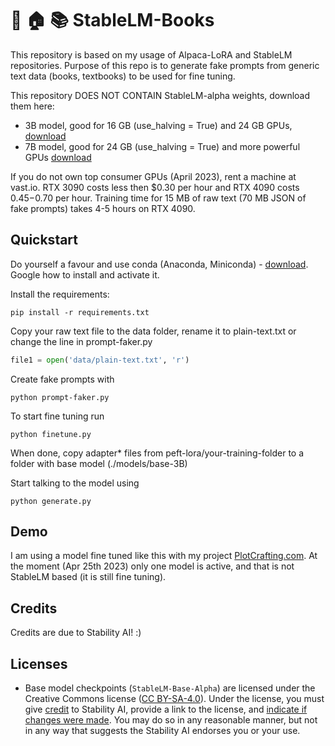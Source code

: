 # 🐴 🏠 📚 StableLM-Books

This repository is based on my usage of Alpaca-LoRA and StableLM repositories. Purpose of this repo is to generate fake prompts from generic text data (books, textbooks) to be used for fine tuning.

This repository DOES NOT CONTAIN StableLM-alpha weights, download them here:

- 3B model, good for 16 GB (use_halving = True) and 24 GB GPUs, [download](https://huggingface.co/stabilityai/stablelm-base-alpha-3b/tree/main)
- 7B model, good for 24 GB (use_halving = True) and more powerful GPUs [download](https://huggingface.co/stabilityai/stablelm-base-alpha-7b)

If you do not own top consumer GPUs (April 2023), rent a machine at vast.io. RTX 3090 costs less then $0.30 per hour and RTX 4090 costs $0.45-$0.70 per hour. Training time for 15 MB of raw text (70 MB JSON of fake prompts) takes 4-5 hours on RTX 4090.

## Quickstart

Do yourself a favour and use conda (Anaconda, Miniconda) - [download](https://docs.conda.io/en/main/miniconda.html). Google how to install and activate it.

Install the requirements:
```
pip install -r requirements.txt
```

Copy your raw text file to the data folder, rename it to plain-text.txt or change the line in prompt-faker.py
```python
file1 = open('data/plain-text.txt', 'r')    
```

Create fake prompts with
```
python prompt-faker.py
```

To start fine tuning run
```
python finetune.py
```

When done, copy adapter* files from peft-lora/your-training-folder to a folder with base model (./models/base-3B)

Start talking to the model using
```
python generate.py
```

## Demo

I am using a model fine tuned like this with my project [PlotCrafting.com](https://plotcrafting.com). At the moment (Apr 25th 2023) only one model is active, and that is not StableLM based (it is still fine tuning).

## Credits

Credits are due to Stability AI! :)

## Licenses

- Base model checkpoints (`StableLM-Base-Alpha`) are licensed under the Creative Commons license ([CC BY-SA-4.0](https://creativecommons.org/licenses/by-sa/4.0/)). Under the license, you must give [credit](https://creativecommons.org/licenses/by/4.0/#) to Stability AI, provide a link to the license, and [indicate if changes were made](https://creativecommons.org/licenses/by/4.0/#). You may do so in any reasonable manner, but not in any way that suggests the Stability AI endorses you or your use.
